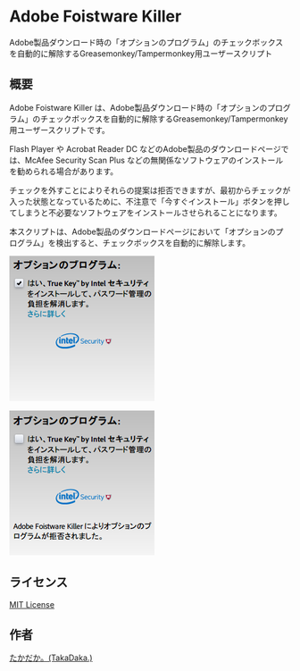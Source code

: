 Adobe Foistware Killer
======================

Adobe製品ダウンロード時の「オプションのプログラム」のチェックボックスを自動的に解除するGreasemonkey/Tampermonkey用ユーザースクリプト

## 概要

Adobe Foistware Killer は、Adobe製品ダウンロード時の「オプションのプログラム」のチェックボックスを自動的に解除するGreasemonkey/Tampermonkey用ユーザースクリプトです。

Flash Player や Acrobat Reader DC などのAdobe製品のダウンロードページでは、McAfee Security Scan Plus などの無関係なソフトウェアのインストールを勧められる場合があります。

チェックを外すことによりそれらの提案は拒否できますが、最初からチェックが入った状態となっているために、不注意で「今すぐインストール」ボタンを押してしまうと不必要なソフトウェアをインストールさせられることになります。

本スクリプトは、Adobe製品のダウンロードページにおいて「オプションのプログラム」を検出すると、チェックボックスを自動的に解除します。

[![Adobe製品ダウンロード時に現れる「オプションのプログラム」](img/afk_1.ja.thumb.png)](img/afk_1.ja.png)

[![「オプションのプログラム」のチェックが自動的に外される](img/afk_2.ja.thumb.png)](img/afk_2.ja.png)

## ライセンス
[MIT License](http://opensource.org/licenses/MIT)

## 作者
[たかだか。(TakaDaka.)](https://twitter.com/djtkdk_086969)
